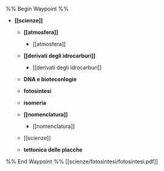 %% Begin Waypoint %%
- **[[scienze]]**
	- **[[atmosfera]]**
		- [[atmosfera]]
	- **[[derivati degli idrocarburi]]**
		- [[derivati degli idrocarburi]]
	- **DNA e bioteconlogie**
	- **fotosintesi**

	- **isomeria**
	- **[[nomenclatura]]**
		- [[nomenclatura]]
	- [[scienze]]
	- **tettonica delle placche**

%% End Waypoint %%
[[scienze/fotosintesi/fotosintesi.pdf]]